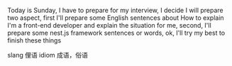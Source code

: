 Today is Sunday, I have to prepare for my interview, I decide I will prepare two aspect, first I'll prepare some English sentences about How to explain I'm a front-end developer and explain the situation for me, second, I'll prepare some nest.js framework sentences or words, ok, I'll try my best to finish these things

slang 俚语
idiom 成语，俗语
